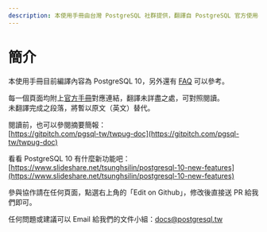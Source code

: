```yaml
---
description: 本使用手冊由台灣 PostgreSQL 社群提供，翻譯自 PostgreSQL 官方使用手冊，以推廣 PostgreSQL 於台灣的應用。
---
```


# 簡介

本使用手冊目前編譯內容為 PostgreSQL 10，另外還有 [FAQ](https://faq.postgresql.tw) 可以參考。

每一個頁面均附上[官方手冊](https://www.postgresql.org/docs/10/static/index.html)對應連結，翻譯未詳盡之處，可對照閱讀。  
未翻譯完成之段落，將暫以原文（英文）替代。

閱讀前，也可以參閱摘要簡報：  
[https://gitpitch.com/pgsql-tw/twpug-doc](https://gitpitch.com/pgsql-tw/twpug-doc)

看看 PostgreSQL 10 有什麼新功能吧：  
[https://www.slideshare.net/tsunghsilin/postgresql-10-new-features](https://www.slideshare.net/tsunghsilin/postgresql-10-new-features)

參與協作請在任何頁面，點選右上角的「Edit on Github」，修改後直接送 PR 給我們即可。

任何問題或建議可以 Email 給我們的文件小組：[docs@postgresql.tw](mailto:docs@postgresql.tw)


